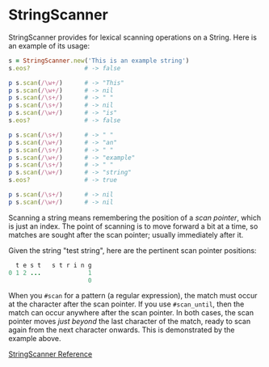 # StringScanner

StringScanner provides for lexical scanning operations on a String. Here
is an example of its usage:


```ruby
s = StringScanner.new('This is an example string')
s.eos?               # -> false

p s.scan(/\w+/)      # -> "This"
p s.scan(/\w+/)      # -> nil
p s.scan(/\s+/)      # -> " "
p s.scan(/\s+/)      # -> nil
p s.scan(/\w+/)      # -> "is"
s.eos?               # -> false

p s.scan(/\s+/)      # -> " "
p s.scan(/\w+/)      # -> "an"
p s.scan(/\s+/)      # -> " "
p s.scan(/\w+/)      # -> "example"
p s.scan(/\s+/)      # -> " "
p s.scan(/\w+/)      # -> "string"
s.eos?               # -> true

p s.scan(/\s+/)      # -> nil
p s.scan(/\w+/)      # -> nil
```

Scanning a string means remembering the position of a *scan pointer*,
which is just an index. The point of scanning is to move forward a bit
at a time, so matches are sought after the scan pointer; usually
immediately after it.

Given the string "test string", here are the pertinent scan pointer
positions:


```ruby
  t e s t   s t r i n g
0 1 2 ...             1
                      0
```

When you `#scan` for a pattern (a regular expression), the match must
occur at the character after the scan pointer. If you use `#scan_until`,
then the match can occur anywhere after the scan pointer. In both cases,
the scan pointer moves *just beyond* the last character of the match,
ready to scan again from the next character onwards. This is
demonstrated by the example above.



[StringScanner
Reference](https://ruby-doc.org/stdlib-2.5.0/libdoc/strscan/rdoc/StringScanner.html)

